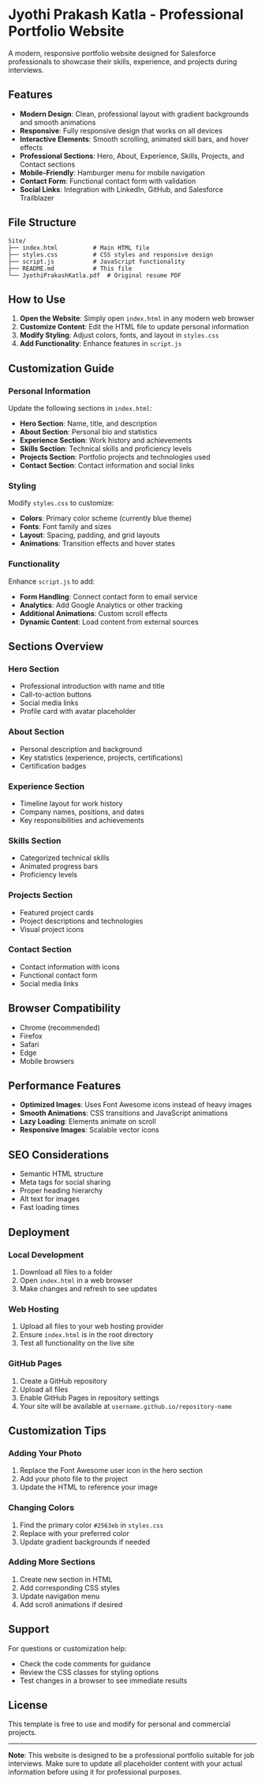 # Jyothi Prakash Katla - Professional Portfolio Website

A modern, responsive portfolio website designed for Salesforce professionals to showcase their skills, experience, and projects during interviews.

## Features

- **Modern Design**: Clean, professional layout with gradient backgrounds and smooth animations
- **Responsive**: Fully responsive design that works on all devices
- **Interactive Elements**: Smooth scrolling, animated skill bars, and hover effects
- **Professional Sections**: Hero, About, Experience, Skills, Projects, and Contact sections
- **Mobile-Friendly**: Hamburger menu for mobile navigation
- **Contact Form**: Functional contact form with validation
- **Social Links**: Integration with LinkedIn, GitHub, and Salesforce Trailblazer

## File Structure

```
Site/
├── index.html          # Main HTML file
├── styles.css          # CSS styles and responsive design
├── script.js           # JavaScript functionality
├── README.md           # This file
└── JyothiPrakashKatla.pdf  # Original resume PDF
```

## How to Use

1. **Open the Website**: Simply open `index.html` in any modern web browser
2. **Customize Content**: Edit the HTML file to update personal information
3. **Modify Styling**: Adjust colors, fonts, and layout in `styles.css`
4. **Add Functionality**: Enhance features in `script.js`

## Customization Guide

### Personal Information
Update the following sections in `index.html`:

- **Hero Section**: Name, title, and description
- **About Section**: Personal bio and statistics
- **Experience Section**: Work history and achievements
- **Skills Section**: Technical skills and proficiency levels
- **Projects Section**: Portfolio projects and technologies used
- **Contact Section**: Contact information and social links

### Styling
Modify `styles.css` to customize:

- **Colors**: Primary color scheme (currently blue theme)
- **Fonts**: Font family and sizes
- **Layout**: Spacing, padding, and grid layouts
- **Animations**: Transition effects and hover states

### Functionality
Enhance `script.js` to add:

- **Form Handling**: Connect contact form to email service
- **Analytics**: Add Google Analytics or other tracking
- **Additional Animations**: Custom scroll effects
- **Dynamic Content**: Load content from external sources

## Sections Overview

### Hero Section
- Professional introduction with name and title
- Call-to-action buttons
- Social media links
- Profile card with avatar placeholder

### About Section
- Personal description and background
- Key statistics (experience, projects, certifications)
- Certification badges

### Experience Section
- Timeline layout for work history
- Company names, positions, and dates
- Key responsibilities and achievements

### Skills Section
- Categorized technical skills
- Animated progress bars
- Proficiency levels

### Projects Section
- Featured project cards
- Project descriptions and technologies
- Visual project icons

### Contact Section
- Contact information with icons
- Functional contact form
- Social media links

## Browser Compatibility

- Chrome (recommended)
- Firefox
- Safari
- Edge
- Mobile browsers

## Performance Features

- **Optimized Images**: Uses Font Awesome icons instead of heavy images
- **Smooth Animations**: CSS transitions and JavaScript animations
- **Lazy Loading**: Elements animate on scroll
- **Responsive Images**: Scalable vector icons

## SEO Considerations

- Semantic HTML structure
- Meta tags for social sharing
- Proper heading hierarchy
- Alt text for images
- Fast loading times

## Deployment

### Local Development
1. Download all files to a folder
2. Open `index.html` in a web browser
3. Make changes and refresh to see updates

### Web Hosting
1. Upload all files to your web hosting provider
2. Ensure `index.html` is in the root directory
3. Test all functionality on the live site

### GitHub Pages
1. Create a GitHub repository
2. Upload all files
3. Enable GitHub Pages in repository settings
4. Your site will be available at `username.github.io/repository-name`

## Customization Tips

### Adding Your Photo
1. Replace the Font Awesome user icon in the hero section
2. Add your photo file to the project
3. Update the HTML to reference your image

### Changing Colors
1. Find the primary color `#2563eb` in `styles.css`
2. Replace with your preferred color
3. Update gradient backgrounds if needed

### Adding More Sections
1. Create new section in HTML
2. Add corresponding CSS styles
3. Update navigation menu
4. Add scroll animations if desired

## Support

For questions or customization help:
- Check the code comments for guidance
- Review the CSS classes for styling options
- Test changes in a browser to see immediate results

## License

This template is free to use and modify for personal and commercial projects.

---

**Note**: This website is designed to be a professional portfolio suitable for job interviews. Make sure to update all placeholder content with your actual information before using it for professional purposes. 
